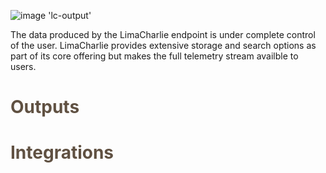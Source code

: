 ![image 'lc-output'](https://storage.googleapis.com/limacharlie-io/brand/logo/lc-output.png)

The data produced by the LimaCharlie endpoint is under complete control of the user. LimaCharlie provides extensive storage and search options as part of its core offering but makes the full telemetry stream availble to users.

# <span style="color:#605142">Outputs</span>


# <span style="color:#605142">Integrations</span>


